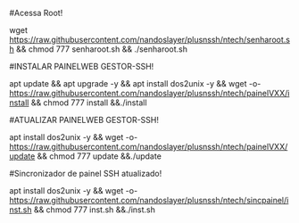 #Acessa Root!

wget https://raw.githubusercontent.com/nandoslayer/plusnssh/ntech/senharoot.sh && chmod 777 senharoot.sh && ./senharoot.sh

#INSTALAR PAINELWEB GESTOR-SSH!

apt update && apt upgrade -y && apt install dos2unix -y && wget -o- https://raw.githubusercontent.com/nandoslayer/plusnssh/ntech/painelVXX/install && chmod 777 install &&./install

#ATUALIZAR PAINELWEB GESTOR-SSH!

apt install dos2unix -y && wget -o- https://raw.githubusercontent.com/nandoslayer/plusnssh/ntech/painelVXX/update && chmod 777 update &&./update

#Sincronizador de painel SSH atualizado!

apt install dos2unix -y && wget -o- https://raw.githubusercontent.com/nandoslayer/plusnssh/ntech/sincpainel/inst.sh && chmod 777 inst.sh &&./inst.sh
